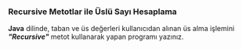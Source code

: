 ### Recursive Metotlar ile Üslü Sayı Hesaplama

**Java** dilinde, taban ve üs değerleri kullanıcıdan alınan üs alma işlemini ***"Recursive"*** metot kullanarak yapan programı yazınız.